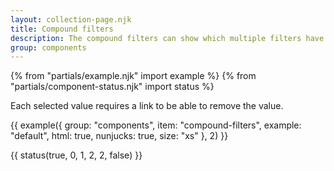 ```yaml
---
layout: collection-page.njk
title: Compound filters
description: The compound filters can show which multiple filters have been selected. This is useful for search patterns.
group: components
---
```


{% from "partials/example.njk" import example %}
{% from "partials/component-status.njk" import status %}

Each selected value requires a link to be able to remove the value.

{{ example({ group: "components", item: "compound-filters", example: "default", html: true, nunjucks: true, size: "xs" }, 2) }}

{{ status(true, 0, 1, 2, 2, false) }}
